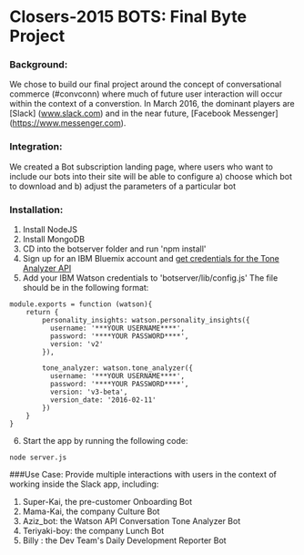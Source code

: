 # Closers-2015 BOTS: Final Byte Project

### Background:
We chose to build our final project around the concept of conversational commerce (#convconn) where much of future user interaction will occur within the context of a converstion.  In March 2016, the dominant players are [Slack] (www.slack.com) and in the near future, [Facebook Messenger] (https://www.messenger.com).

### Integration:
We created a Bot subscription landing page, where users who want to include our bots into their site will be able to configure 
a) choose which bot to download and
b) adjust the parameters of a particular bot


### Installation:
1. Install NodeJS
2. Install MongoDB
3. CD into the botserver folder and run 'npm install'
4. Sign up for an IBM Bluemix account and [get credentials for the Tone Analyzer API](https://www.ibm.com/smarterplanet/us/en/ibmwatson/developercloud/doc/tone-analyzer/tutorial.shtml#credentials)
5. Add your IBM Watson credentials to 'botserver/lib/config.js' The file should be in the following format:

```
module.exports = function (watson){
    return {
        personality_insights: watson.personality_insights({
          username: '***YOUR USERNAME****',
          password: '****YOUR PASSWORD****',
          version: 'v2'
        }),

        tone_analyzer: watson.tone_analyzer({
          username: '***YOUR USERNAME****',
          password: '****YOUR PASSWORD****',
          version: 'v3-beta',
          version_date: '2016-02-11'
        })
    }
}
```


6. Start the app by running the following code:

```
node server.js
```






###Use Case:
Provide multiple interactions with users in the context of working inside the Slack app, including:

1. Super-Kai, the pre-customer Onboarding Bot
2. Mama-Kai, the company Culture Bot
3. Aziz_bot: the Watson API Conversation Tone Analyzer Bot
4. Teriyaki-boy:  the company Lunch Bot
5. Billy : the Dev Team's Daily Development Reporter Bot

